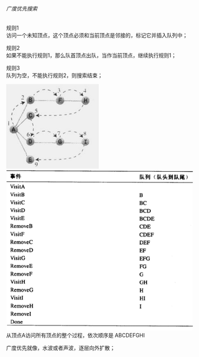 ###### 广度优先搜索  

规则1  
访问一个未知顶点，这个顶点必须和当前顶点是邻接的，标记它并插入队列中；  

规则2  
如果不能执行规则1，那么队首顶点出队，当作当前顶点，继续执行规则1；

规则3    
队列为空，不能执行规则2，则搜索结束；  


![图](ImageFiels/DFS_001.png)  
![访问栈](ImageFiels/BFS_002.png)    
从顶点A访问所有顶点的整个过程，依次顺序是 ABCDEFGHI  

广度优先就像，水波或者声波，逐层向外扩散；  



